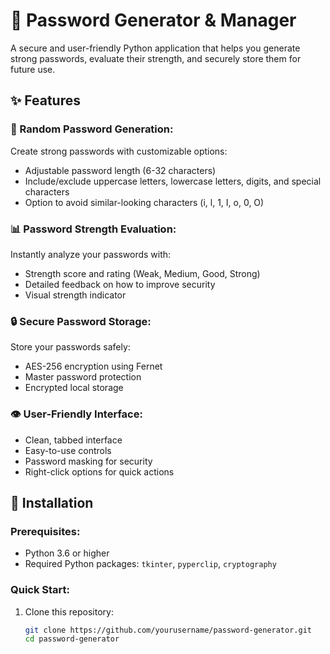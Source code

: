 # 🔐 Password Generator & Manager

A secure and user-friendly Python application that helps you generate strong passwords, evaluate their strength, and securely store them for future use.

## ✨ Features

### 🎲 Random Password Generation:
Create strong passwords with customizable options:
- Adjustable password length (6-32 characters)
- Include/exclude uppercase letters, lowercase letters, digits, and special characters
- Option to avoid similar-looking characters (i, l, 1, I, o, 0, O)

### 📊 Password Strength Evaluation:
Instantly analyze your passwords with:
- Strength score and rating (Weak, Medium, Good, Strong)
- Detailed feedback on how to improve security
- Visual strength indicator

### 🔒 Secure Password Storage:
Store your passwords safely:
- AES-256 encryption using Fernet
- Master password protection
- Encrypted local storage

### 👁️ User-Friendly Interface:
- Clean, tabbed interface
- Easy-to-use controls
- Password masking for security
- Right-click options for quick actions

## 🚀 Installation

### Prerequisites:
- Python 3.6 or higher
- Required Python packages: `tkinter`, `pyperclip`, `cryptography`

### Quick Start:
1. Clone this repository:
   ```bash
   git clone https://github.com/yourusername/password-generator.git
   cd password-generator
